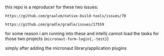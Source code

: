 this repo is a reproducer for these two issues:

    https://github.com/graalvm/native-build-tools/issues/70

    https://github.com/gradle/gradle/issues/17559

for some reason i am running into these and intellij cannot load the tasks for those two projects (`micronaut-form-login{,-test}`)

simply after adding the micronaut library/application plugins
